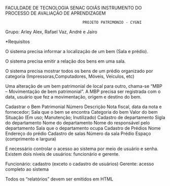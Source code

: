 FACULDADE DE TECNOLOGIA SENAC GOIÁS INSTRUMENTO DO PROCESSO DE AVALIAÇÃO DE APRENDIZAGEM

                                      PROJETO PATRIMONIO - CYGNI
                                      
  Grupo: Arley Alex, Rafael Vaz, André e Jairo
  
  
  *Requisitos
  
  O sistema precisa informar a localização de um bem (Sala e prédio).
  
  O sistema precisa emitir a relação dos bens em uma sala.
  
  O sistema precisa mostrar todos os bens de um prédio organizado por categoria (Impressoras,Computadores, Móveis, Veículos, etc)
  
  Uma alteração de um bem patrimonial de local para outro, chama-se “MBP – Movimentação de bem patrimonial”. A MBP precisa ser registrada com o data, usuário que fez a movimentação, origem e destino do bem.
  
  Cadastrar o Bem Patrimonial
  Número
  Descrição
  Nota fiscal, data da nota e fornecedor;
  Sala que o bem se encontra
  Categoria do bem
  Valor do bem
  Situação (Em uso; Manutenção; Inutilizado)
  Cadastro de departamento
  Sigla do departamento
  Nome do departamento
  Nome do responsável pelo departamento
  Sala que o departamento ocupa
  Cadastro de Prédios
  Nome
  Endereço do prédio
  Cadastro de salas
  Número da sala
  Prédio
  Espaço (comprimento e largura)
  
  É necessário controlar o acesso ao sistema por meio de usuário e senha.
  Existem dois níveis de usuários: funcionário e gerente.
  
  Funcionário: cadastro (exceto o cadastro de usuários)
  Gerente: acesso completo ao sistema
  
  Todos os “relatórios” devem ser emitidos em HTML

